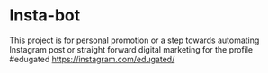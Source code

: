 # Insta-bot
This project is for personal promotion or a step towards automating Instagram post or straight forward digital marketing
for the profile #edugated https://instagram.com/edugated/
